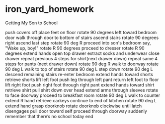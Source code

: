 # iron_yard_homework

Getting My Son to School

push covers off
place feet on floor
rotate 90 degrees left toward bedroom door
walk through door to bottom of stairs
ascend stairs
rotate 90 degrees right
ascend last step
rotate 90 deg R
proceed into son's bedroom
say, "Wake up, boy!"
rotate R 90 degrees
proceed to dresser
rotate R 90 degrees
extend hands
open top drawer
extract socks and underwear
close drawer
repeat previous 4 steps for shirt(next drawer down)
repeat same 4 steps for pants (next drawer down)
rotate 90 deg R
walk to doorway
rotate 90 deg L
walk to top of stairs
rotate 90 deg L
step down
rotate 90 deg L
descend remaining stairs
re-enter bedroom
extend hands toward shorts
retrieve shorts
lift left foot
push leg through left pant
return left foot to floor
lift right foot
push right foot through right pant
extend hands toward shirt
retrieve shirt
pull shirt down over head
extend arms through sleeves
rotate to face doorway
proceed to breakfast room
rotate 90 deg L
walk to counter
extend R hand
retrieve carkeys
continue to end of kitchen
rotate 90 deg L 
extend hand 
grasp doorknob
rotate doorknob clockwise until latch disengages
pull door toward self
proceed through doorway
suddenly remember that there’s no school today
end




































